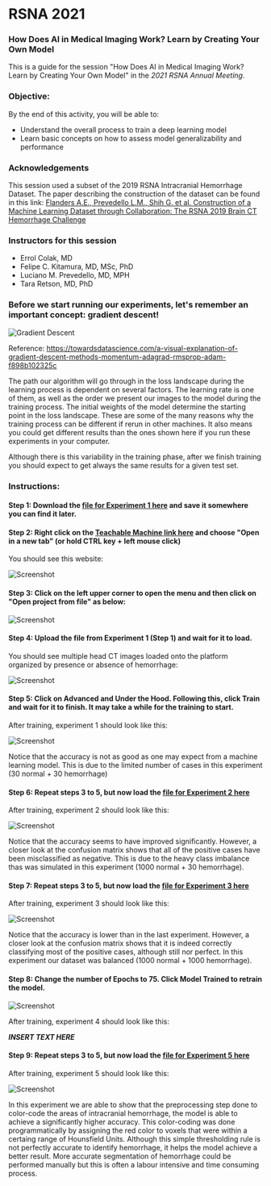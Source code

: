 # RSNA 2021

### How Does AI in Medical Imaging Work? Learn by Creating Your Own Model 

This is a guide for the session "How Does AI in Medical Imaging Work? Learn by Creating Your Own Model" in the *2021 RSNA Annual Meeting*.

### Objective:

By the end of this activity, you will be able to:

* Understand the overall process to train a deep learning model
* Learn basic concepts on how to assess model generalizability and performance


### Acknowledgements

This session used a subset of the 2019 RSNA Intracranial Hemorrhage Dataset. The paper describing the construction of the dataset can be found in this link: [Flanders A.E., Prevedello L.M., Shih G. et al. Construction of a Machine Learning Dataset through Collaboration: The RSNA 2019 Brain CT Hemorrhage Challenge](https://pubs.rsna.org/doi/10.1148/ryai.2020190211)

### Instructors for this session

* Errol Colak, MD
* Felipe C. Kitamura, MD, MSc, PhD
* Luciano M. Prevedello, MD, MPH
* Tara Retson, MD, PhD


### Before we start running our experiments, let's remember an important concept: gradient descent!

![Gradient Descent](https://github.com/kitamura-felipe/RSNASpotlight2021/blob/main/images/graddescent01.gif)

Reference: https://towardsdatascience.com/a-visual-explanation-of-gradient-descent-methods-momentum-adagrad-rmsprop-adam-f898b102325c

The path our algorithm will go through in the loss landscape during the learning process is dependent on several factors. The learning rate is one of them, as well as the order we present our images to the model during the training process. The initial weights of the model determine the starting point in the loss landscape. These are some of the many reasons why the training process can be different if rerun in other machines. It also means you could get different results than the ones shown here if you run these experiments in your computer. 

Although there is this variability in the training phase, after we finish training you should expect to get always the same results for a given test set.

### Instructions:

#### Step 1: Download the [file for Experiment 1 here](https://github.com/kitamura-felipe/RSNASpotlight2021/blob/main/experiments/experiment1.tm?raw=true) and save it somewhere you can find it later.

#### Step 2: Right click on the [Teachable Machine link here](https://teachablemachine.withgoogle.com/train/image) and choose "Open in a new tab" (or hold CTRL key + left mouse click)

You should see this website:

![Screenshot](https://github.com/dila-ai/RSNA_2021_Workshop/blob/main/images/img_1.png)

#### Step 3: Click on the left upper corner to open the menu and then click on "Open project from file" as below:

![Screenshot](https://github.com/dila-ai/RSNA_2021_Workshop/blob/main/images/img_2.png)

#### Step 4: Upload the file from Experiment 1 (Step 1) and wait for it to load.

You should see multiple head CT images loaded onto the platform organized by presence or absence of hemorrhage:

![Screenshot](https://github.com/dila-ai/RSNA_2021_Workshop/blob/main/images/img_3.png)

#### Step 5: Click on Advanced and Under the Hood. Following this, click Train and wait for it to finish. It may take a while for the training to start.

After training, experiment 1 should look like this:

![Screenshot](https://github.com/dila-ai/RSNA_2021_Workshop/blob/main/images/experiment_1.png)

Notice that the accuracy is not as good as one may expect from a machine learning model. This is due to the limited number of cases in this experiment (30 normal + 30 hemorrhage)


#### Step 6: Repeat steps 3 to 5, but now load the [file for Experiment 2 here](https://github.com/kitamura-felipe/RSNASpotlight2021/blob/main/experiments/experiment2.tm?raw=true)

After training, experiment 2 should look like this:

![Screenshot](https://github.com/dila-ai/RSNA_2021_Workshop/blob/main/images/experiment_2.png)

Notice that the accuracy seems to have improved significantly. However, a closer look at the confusion matrix shows that all of the positive cases have been misclassified as negative. This is due to the heavy class imbalance thas was simulated in this experiment (1000 normal + 30 hemorrhage).

#### Step 7: Repeat steps 3 to 5, but now load the [file for Experiment 3 here](https://github.com/kitamura-felipe/RSNASpotlight2021/blob/main/experiments/experiment3.tm?raw=true)

After training, experiment 3 should look like this:

![Screenshot](https://github.com/dila-ai/RSNA_2021_Workshop/blob/main/images/experiment_3.png)

Notice that the accuracy is lower than in the last experiment. However, a closer look at the confusion matrix shows that it is indeed correctly classifying most of the positive cases, although still nor perfect. In this experiment our dataset was balanced (1000 normal + 1000 hemorrhage).

#### Step 8: Change the number of Epochs to 75. Click Model Trained to retrain the model.

![Screenshot](https://github.com/dila-ai/RSNA_2021_Workshop/blob/main/images/experiment_4.png)

After training, experiment 4 should look like this:

_**INSERT TEXT HERE**_


#### Step 9: Repeat steps 3 to 5, but now load the [file for Experiment 5 here](https://github.com/dila-ai/RSNA_2021_Workshop/blob/main/TM/experiment5.tm?raw=true)

After training, experiment 5 should look like this:

![Screenshot](https://github.com/dila-ai/RSNA_2021_Workshop/blob/main/images/experiment_5_new.png)

In this experiment we are able to show that the preprocessing step done to color-code the areas of intracranial hemorrhage, the model is able to achieve a significantly higher accuracy. This color-coding was done programmatically by assigning the red color to voxels that were within a certaing range of Hounsfield Units. Although this simple thresholding rule is not perfectly accurate to identify hemorrhage, it helps the model achieve a better result. More accurate segmentation of hemorrhage could be performed  manually but this is often a labour intensive and time consuming process.
